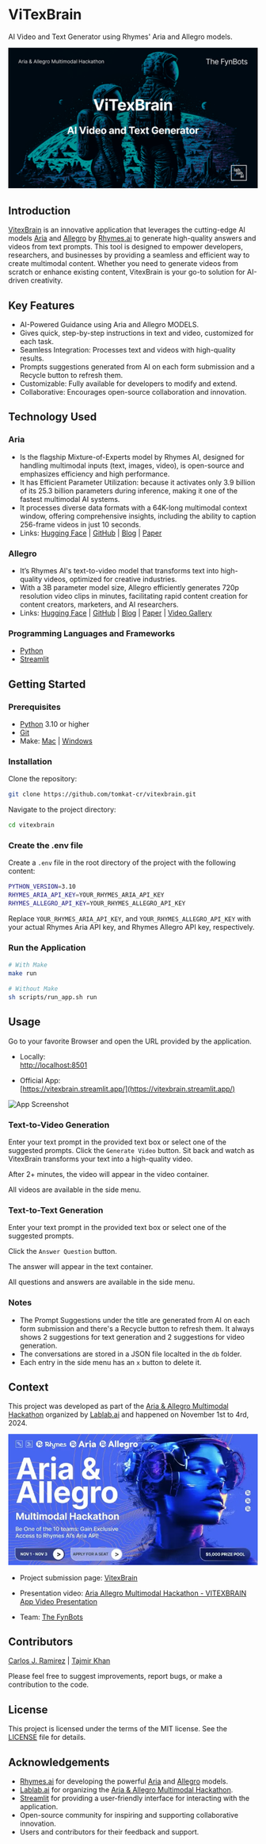 # ViTexBrain

AI Video and Text Generator using Rhymes' Aria and Allegro models.

![Hackathon Cover image](./assets/aria-allegro-multimodal-hackathon-cover.png)

## Introduction

[VitexBrain](https://vitexbrain.streamlit.app/) is an innovative application that leverages the cutting-edge AI models [Aria](https://rhymes.ai/blog-details/aria-first-open-multimodal-native-moe-model) and [Allegro](https://rhymes.ai/blog-details/allegro-advanced-video-generation-model) by [Rhymes.ai](https://www.rhymes.ai/) to generate high-quality answers and videos from text prompts. This tool is designed to empower developers, researchers, and businesses by providing a seamless and efficient way to create multimodal content. Whether you need to generate videos from scratch or enhance existing content, VitexBrain is your go-to solution for AI-driven creativity.

## Key Features

* AI-Powered Guidance using Aria and Allegro MODELS.
* Gives quick, step-by-step instructions in text and video, customized for each task.
* Seamless Integration: Processes text and videos with high-quality results.
* Prompts suggestions generated from AI on each form submission and a Recycle button to refresh them.
* Customizable: Fully available for developers to modify and extend.
* Collaborative: Encourages open-source collaboration and innovation.

## Technology Used

### Aria
* Is the flagship Mixture-of-Experts model by Rhymes AI, designed for handling multimodal inputs (text, images, video), is open-source and emphasizes efficiency and high performance. 
* It has Efficient Parameter Utilization: because it activates only 3.9 billion of its 25.3 billion parameters during inference, making it one of the fastest multimodal AI systems.
* It processes diverse data formats with a 64K-long multimodal context window, offering comprehensive insights, including the ability to caption 256-frame videos in just 10 seconds.
* Links: [Hugging Face](https://huggingface.co/rhymes-ai/Aria) | [GitHub](https://github.com/rhymes-ai/Aria) | [Blog](https://rhymes.ai/blog-details/aria-first-open-multimodal-native-moe-model) | [Paper](https://arxiv.org/pdf/2410.05993)

### Allegro
* It’s Rhymes AI's text-to-video model that transforms text into high-quality videos, optimized for creative industries.
* With a 3B parameter model size, Allegro efficiently generates 720p resolution video clips in minutes, facilitating rapid content creation for content creators, marketers, and AI researchers.
* Links: [Hugging Face](https://huggingface.co/rhymes-ai/Allegro) | [GitHub](https://github.com/rhymes-ai/Allegro) | [Blog](https://rhymes.ai/blog-details/allegro-advanced-video-generation-model) | [Paper](https://arxiv.org/abs/2410.15458) | [Video Gallery](https://rhymes.ai/allegro_gallery)

### Programming Languages and Frameworks

* [Python](https://www.python.org)
* [Streamlit](https://streamlit.io)

## Getting Started

### Prerequisites

- [Python](https://www.python.org/downloads/) 3.10 or higher
- [Git](https://www.atlassian.com/git/tutorials/install-git)
- Make: [Mac](https://formulae.brew.sh/formula/make) | [Windows](https://stackoverflow.com/questions/32127524/how-to-install-and-use-make-in-windows)

### Installation

Clone the repository:
```bash
git clone https://github.com/tomkat-cr/vitexbrain.git
```

Navigate to the project directory:

```bash
cd vitexbrain
```

### Create the .env file

Create a `.env` file in the root directory of the project with the following content:

```bash
PYTHON_VERSION=3.10
RHYMES_ARIA_API_KEY=YOUR_RHYMES_ARIA_API_KEY
RHYMES_ALLEGRO_API_KEY=YOUR_RHYMES_ALLEGRO_API_KEY
```

Replace `YOUR_RHYMES_ARIA_API_KEY`, and `YOUR_RHYMES_ALLEGRO_API_KEY` with your actual Rhymes Aria API key, and Rhymes Allegro API key, respectively.

### Run the Application

```bash
# With Make
make run
```

```bash
# Without Make
sh scripts/run_app.sh run
```

## Usage

Go to your favorite Browser and open the URL provided by the application.

* Locally:<BR/>
  [http://localhost:8501](http://localhost:8501)

* Official App:<BR/>
  [https://vitexbrain.streamlit.app/](https://vitexbrain.streamlit.app/)

![App Screenshot](./assets/Vitexbrain-Screenshot-2024-11-03-at-10.16.40 AM.png)

### Text-to-Video Generation

Enter your text prompt in the provided text box or select one of the suggested prompts.
Click the `Generate Video` button.
Sit back and watch as VitexBrain transforms your text into a high-quality video.

After 2+ minutes, the video will appear in the video container.

All videos are available in the side menu.

### Text-to-Text Generation

Enter your text prompt in the provided text box or select one of the suggested prompts.

Click the `Answer Question` button.

The answer will appear in the text container.

All questions and answers are available in the side menu.

### Notes

- The Prompt Suggestions under the title are generated from AI on each form submission and there's a Recycle button to refresh them. It always shows 2 suggestions for text generation and 2 suggestions for video generation.
- The conversations are stored in a JSON file localted in the `db` folder.
- Each entry in the side menu has an `x` button to delete it.

## Context

This project was developed as part of the [Aria & Allegro Multimodal Hackathon](https://lablab.ai/event/aria-multimodal-hackathon) organized by [Lablab.ai](https://lablab.ai) and happened on November 1st to 4rd, 2024.

![Hackathon banner image](./assets/aria-allegro-multimodal-hackathon-official-banner.webp)

- Project submission page: [VitexBrain](https://lablab.ai/event/aria-multimodal-hackathon/the-fynbots/vitexbrain)

- Presentation video: [Aria Allegro Multimodal Hackathon - VITEXBRAIN App Video Presentation](https://youtu.be/F3TwQxO0NcY)

- Team: [The FynBots](https://lablab.ai/event/aria-multimodal-hackathon/the-fynbots)

## Contributors

[Carlos J. Ramirez](https://www.linkedin.com/in/carlosjramirez/) | [Tajmir Khan](https://www.linkedin.com/in/tajmir-khan-a60a6b174/)

Please feel free to suggest improvements, report bugs, or make a contribution to the code.

## License

This project is licensed under the terms of the MIT license. See the [LICENSE](LICENSE) file for details.

## Acknowledgements

* [Rhymes.ai](https://www.rhymes.ai/) for developing the powerful [Aria](https://rhymes.ai/blog-details/aria-first-open-multimodal-native-moe-model) and [Allegro](https://rhymes.ai/blog-details/allegro-advanced-video-generation-model) models.
* [Lablab.ai](https://lablab.ai) for organizing the [Aria & Allegro Multimodal Hackathon](https://lablab.ai/event/aria-multimodal-hackathon).
* [Streamlit](https://streamlit.io/) for providing a user-friendly interface for interacting with the application.
* Open-source community for inspiring and supporting collaborative innovation.
* Users and contributors for their feedback and support.
